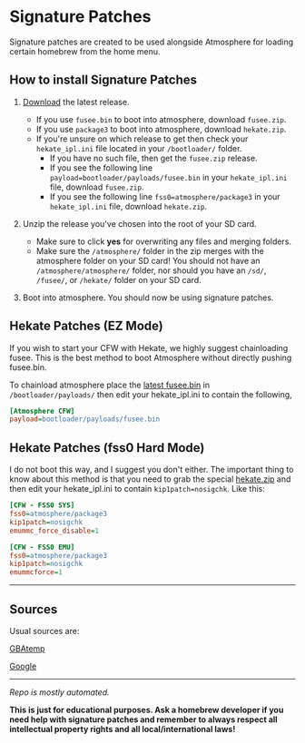 # Signature Patches
Signature patches are created to be used alongside Atmosphere for loading certain homebrew from the home menu.

## How to install Signature Patches

1. [Download](https://github.com/ITotalJustice/patches/releases/latest) the latest release.
    * If you use `fusee.bin` to boot into atmosphere, download `fusee.zip`.
    * If you use `package3` to boot into atmosphere, download `hekate.zip`.
    * If you're unsure on which release to get then check your `hekate_ipl.ini` file located in your `/bootloader/` folder.
        * If you have no such file, then get the `fusee.zip` release.
        * If you see the following line `payload=bootloader/payloads/fusee.bin` in your `hekate_ipl.ini` file, download `fusee.zip`.
        * If you see the following line `fss0=atmosphere/package3` in your `hekate_ipl.ini` file, download `hekate.zip`.
2. Unzip the release you've chosen into the root of your SD card. 
    * Make sure to click **yes** for overwriting any files and merging folders.
    * Make sure the `/atmosphere/` folder in the zip merges with the atmosphere folder on your SD card! You should not have an `/atmosphere/atmosphere/` folder, nor should you have an `/sd/`, `/fusee/`, or `/hekate/` folder on your SD card. 

3. Boot into atmosphere. You should now be using signature patches.


## Hekate Patches (EZ Mode)

If you wish to start your CFW with Hekate, we highly suggest chainloading fusee. This is the best method to boot Atmosphere without directly pushing fusee.bin.

To chainload atmosphere place the [latest fusee.bin](https://github.com/Atmosphere-NX/Atmosphere/releases/latest/download/fusee.bin) in `/bootloader/payloads/` then edit your hekate_ipl.ini to contain the following,
```ini
[Atmosphere CFW]
payload=bootloader/payloads/fusee.bin
```


## Hekate Patches (fss0 Hard Mode)

I do not boot this way, and I suggest you don't either. The important thing to know about this method is that you need to grab the special [hekate.zip](https://github.com/ITotalJustice/patches/releases/latest/download/hekate.zip) and then edit your hekate_ipl.ini to contain `kip1patch=nosigchk`. Like this:

```ini
[CFW - FSS0 SYS]
fss0=atmosphere/package3
kip1patch=nosigchk
emummc_force_disable=1

[CFW - FSS0 EMU]
fss0=atmosphere/package3
kip1patch=nosigchk
emummcforce=1
```



----

## Sources

Usual sources are:

[GBAtemp](https://gbatemp.net)

[Google](https://google.com)

----
*Repo is mostly automated.*

**This is just for educational purposes. Ask a homebrew developer if you need help with signature patches and remember to always respect all intellectual property rights and all local/international laws!**
